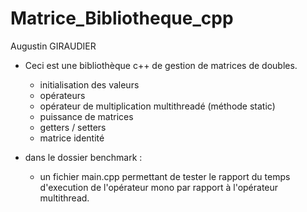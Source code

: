 # Matrice_Bibliotheque_cpp
Augustin GIRAUDIER

* Ceci est une bibliothèque c++ de gestion de matrices de doubles.
	- initialisation des valeurs
	- opérateurs
	- opérateur de multiplication multithreadé (méthode static)
	- puissance de matrices
	- getters / setters
	- matrice identité
	
* dans le dossier benchmark : 
	- un fichier main.cpp permettant de tester le rapport du temps d'execution de l'opérateur 
	mono par rapport à l'opérateur multithread.